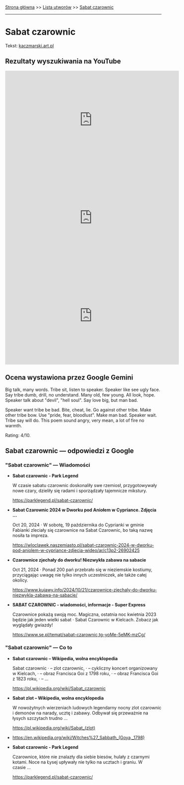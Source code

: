 [Strona główna](../index.md) >> [Lista utworów](../list.md) >> [Sabat czarownic](533.md)

---

# Sabat czarownic

Tekst: [kaczmarski.art.pl](https://www.kaczmarski.art.pl/tworczosc/wiersze/sabat-czarownic/)

## Rezultaty wyszukiwania na YouTube

<iframe width="560" height="315" src="https://www.youtube.com/embed/RMYGoUojqLM?si=IdontcarewhotheIRSsendsImnotpayingtaxes" title="YouTube video player" frameborder="0" allow="accelerometer; autoplay; clipboard-write; encrypted-media; gyroscope; picture-in-picture; web-share" referrerpolicy="strict-origin-when-cross-origin" allowfullscreen></iframe>

<iframe width="560" height="315" src="https://www.youtube.com/embed/Sp4roQp82sQ?si=IdontcarewhotheIRSsendsImnotpayingtaxes" title="YouTube video player" frameborder="0" allow="accelerometer; autoplay; clipboard-write; encrypted-media; gyroscope; picture-in-picture; web-share" referrerpolicy="strict-origin-when-cross-origin" allowfullscreen></iframe>

<iframe width="560" height="315" src="https://www.youtube.com/embed/E36wq1um7b0?si=IdontcarewhotheIRSsendsImnotpayingtaxes" title="YouTube video player" frameborder="0" allow="accelerometer; autoplay; clipboard-write; encrypted-media; gyroscope; picture-in-picture; web-share" referrerpolicy="strict-origin-when-cross-origin" allowfullscreen></iframe>

## Ocena wystawiona przez Google Gemini

Big talk, many words. Tribe sit, listen to speaker. Speaker like see ugly face. Say tribe dumb, drill, no understand. Many old, few young. All look, hope. Speaker talk about "devil", "hell soul". Say love big, but man bad. 

Speaker want tribe be bad. Bite, cheat, lie. Go against other tribe. Make other tribe bow. Use "pride, fear, bloodlust". Make man bad. Speaker wait. Tribe say will do. This poem sound angry, very mean, a lot of fire no warmth.

Rating: 4/10. 


## Sabat czarownic — odpowiedzi z Google

### "Sabat czarownic" — Wiadomości

- **Sabat czarownic - Park Legend**

    W czasie sabatu czarownic doskonaliły swe rzemiosł, przygotowywały nowe czary, dzieliły się radami i sporządzały tajemnicze mikstury. 

   <https://parklegend.pl/sabat-czarownic/>
- **Sabat Czarownic 2024 w Dworku pod Aniołem w Cypriance. Zdjęcia ...**

    Oct 20, 2024  ·  W sobotę, 19 października do Cyprianki w gminie Fabianki zleciały się czarownice na Sabat Czarownic, bo taką nazwę nosiła ta impreza. 

   <https://wloclawek.naszemiasto.pl/sabat-czarownic-2024-w-dworku-pod-aniolem-w-cypriance-zdjecia-wideo/ar/c13p2-26902425>
- **Czarownice zjechały do dworku! Niezwykła zabawa na sabacie**

    Oct 21, 2024  ·  Ponad 200 pań przebrało się w nieziemskie kostiumy, przyciągając uwagę nie tylko innych uczestniczek, ale także całej okolicy. 

   <https://www.kujawy.info/2024/10/21/czarownice-zjechaly-do-dworku-niezwykla-zabawa-na-sabacie/>
- **SABAT CZAROWNIC - wiadomości, informacje - Super Express**

    Czarownice pokażą swoją moc. Magiczna, ostatnia noc kwietnia 2023 będzie jak jeden wielki sabat · Sabat Czarownic w Kielcach. Zobacz jak wyglądały gwiazdy! 

   <https://www.se.pl/temat/sabat-czarownic,tg-yoMe-5eMK-mzCg/>

### "Sabat czarownic" — Co to

- **Sabat czarownic – Wikipedia, wolna encyklopedia**

    Sabat czarownic · – zlot czarownic, · – cykliczny koncert organizowany w Kielcach, · – obraz Francisca Goi z 1798 roku, · – obraz Francisca Goi z 1823 roku, · – ... 

   <https://pl.wikipedia.org/wiki/Sabat_czarownic>
- **Sabat zlot – Wikipedia, wolna encyklopedia**

    W nowożytnych wierzeniach ludowych legendarny nocny zlot czarownic i demonów na narady, ucztę i zabawy. Odbywał się przeważnie na łysych szczytach trudno ... 

   <https://pl.wikipedia.org/wiki/Sabat_(zlot)>
- <https://en.wikipedia.org/wiki/Witches%27_Sabbath_(Goya,_1798)>
- **Sabat czarownic - Park Legend**

    Czarownice, które nie znalazły dla siebie biesów, hulały z czarnymi kotami. Noce na Łysej upływały nie tylko na ucztach i graniu. W czasie ... 

   <https://parklegend.pl/sabat-czarownic/>

